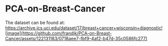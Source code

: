 # PCA-on-Breast-Cancer


The dataset can be found at: https://archive.ics.uci.edu/dataset/17/breast+cancer+wisconsin+diagnostic![image](https://github.com/frandjk/PCA-on-Breast-Cancer/assets/122131183/0718aee7-fbf9-4af2-b47d-35c0586fc277)
